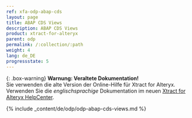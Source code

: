```yaml
---
ref: xfa-odp-abap-cds
layout: page
title: ABAP CDS Views
description: ABAP CDS Views
product: xtract-for-alteryx
parent: odp
permalink: /:collection/:path
weight: 4
lang: de_DE
progressstate: 5
---
```


{: .box-warning}
**Warnung: Veraltete Dokumentation!** <br>
Sie verwenden die alte Version der Online-Hilfe für Xtract for Alteryx.<br>
Verwenden Sie die *englischsprachige* Dokumentation im neuen [Xtract for Alteryx HelpCenter](https://helpcenter.theobald-software.com/xtract-for-alteryx/documentation/introduction/).

{% include _content/de/odp/odp-abap-cds-views.md %} 